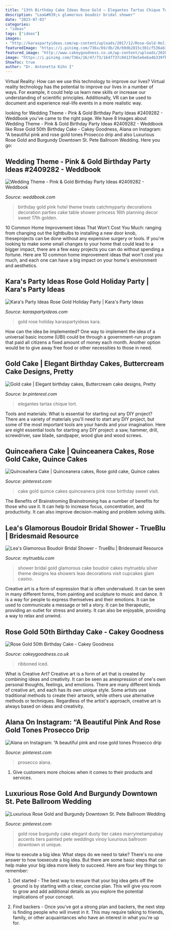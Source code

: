 ```yaml
---
title: "13th Birthday Cake Ideas Rose Gold ~ Elegantes Tartas Chique Tort"
description: "Lea&#039;s glamorous boudoir bridal shower"
date: "2023-07-03"
categories:
- "ideas"
tags: ["ideas"]
images:
- "http://karaspartyideas.com/wp-content/uploads/2017/12/Rose-Gold-Holiday-Party-via-Karas-Party-Ideas-KarasPartyIdeas.com13.jpeg"
featuredImage: "https://i.pinimg.com/736x/69/db/20/69db2015c301cf536ab3b93e800737f9.jpg"
featured_image: "http://www.cakeygoodness.co.uk/wp-content/uploads/2020/10/rose-gold-50th-drip-cake-10.jpg"
image: "https://i.pinimg.com/736x/16/47/73/1647737c0413f8e5e6e6a4b339fbbc8c.jpg"
ShowToc: true
author: "Dr. Antonetta Kihn I"
---
```



Virtual Reality: How can we use this technology to improve our lives?
Virtual reality technology has the potential to improve our lives in a number of ways. For example, it could help us learn new skills or increase our understanding of scientific principles. Additionally, VR can be used to document and experience real-life events in a more realistic way.

	

		
looking for Wedding Theme - Pink &amp; Gold Birthday Party Ideas #2409282 - Weddbook you've came to the right page. We have 8 Images about Wedding Theme - Pink &amp; Gold Birthday Party Ideas #2409282 - Weddbook like Rose Gold 50th Birthday Cake - Cakey Goodness, Alana on Instagram: “A beautiful pink and rose gold tones Prosecco drip and also Luxurious Rose Gold and Burgundy Downtown St. Pete Ballroom Wedding. Here you go:
		
    
## Wedding Theme - Pink &amp; Gold Birthday Party Ideas #2409282 - Weddbook

<img loading=lazy src="http://s3.weddbook.me/t1/2/4/0/2409282/pink-gold-birthday-party-ideas.jpg" onerror="this.onerror=null;this.src='https://tse4.mm.bing.net/th?id=OIP.bPPgPFwA7aWEKyOE3bIIlQHaJ3&amp;pid=15.1';" alt="Wedding Theme - Pink &amp; Gold Birthday Party Ideas #2409282 - Weddbook">

_Source: weddbook.com_

>birthday gold pink hotel theme treats catchmyparty decorations decoration parties cake table shower princess 16th planning decor sweet 17th golden. 

	

10 Common Home Improvement Ideas That Won’t Cost You Much: ranging from changing out the lightbulbs to installing a new door knob, theseprojects can be done without any expensive surgery or tools.
If you're looking to make some small changes to your home that could lead to a bigger impact, there are a few easy projects you can do without spending a fortune. Here are 10 common home improvement ideas that won't cost you much, and each one can have a big impact on your home's environment and aesthetics.

    
## Kara&#039;s Party Ideas Rose Gold Holiday Party | Kara&#039;s Party Ideas

<img loading=lazy src="http://karaspartyideas.com/wp-content/uploads/2017/12/Rose-Gold-Holiday-Party-via-Karas-Party-Ideas-KarasPartyIdeas.com13.jpeg" onerror="this.onerror=null;this.src='https://tse3.mm.bing.net/th?id=OIP.HZt-TBG6Mifogb92mALJcwHaLH&amp;pid=15.1';" alt="Kara&#039;s Party Ideas Rose Gold Holiday Party | Kara&#039;s Party Ideas">

_Source: karaspartyideas.com_

>gold rose holiday karaspartyideas kara. 

	

How can the idea be implemented?
One way to implement the idea of a universal basic income (UBI) could be through a government-run program that paid all citizens a fixed amount of money each month. Another option would be to give away free food or other necessities to those in need.

    
## Gold Cake | Elegant Birthday Cakes, Buttercream Cake Designs, Pretty

<img loading=lazy src="https://i.pinimg.com/736x/16/47/73/1647737c0413f8e5e6e6a4b339fbbc8c.jpg" onerror="this.onerror=null;this.src='https://tse4.mm.bing.net/th?id=OIP.wylVoI7ogaG3YB1XdwGTcgHaIu&amp;pid=15.1';" alt="Gold cake | Elegant birthday cakes, Buttercream cake designs, Pretty">

_Source: br.pinterest.com_

>elegantes tartas chique tort. 

	

Tools and materials: What is essential for starting out any DIY project?
There are a variety of materials you'll need to start any DIY project, but some of the most important tools are your hands and your imagination. Here are eight essential tools for starting any DIY project: a saw, hammer, drill, screwdriver, saw blade, sandpaper, wood glue and wood screws.

    
## Quinceañera Cake | Quinceanera Cakes, Rose Gold Cake, Quince Cakes

<img loading=lazy src="https://i.pinimg.com/736x/69/db/20/69db2015c301cf536ab3b93e800737f9.jpg" onerror="this.onerror=null;this.src='https://tse3.mm.bing.net/th?id=OIP.wZJ8hLn345uA13JFWLJ4ggHaPX&amp;pid=15.1';" alt="Quinceañera Cake | Quinceanera cakes, Rose gold cake, Quince cakes">

_Source: pinterest.com_

>cake gold quince cakes quinceanera pink rose birthday sweet visit. 

	

The Benefits of Brainstroming
Brainstroming has a number of benefits for those who use it. It can help to increase focus, concentration, and productivity. It can also improve decision-making and problem solving skills.

    
## Lea&#039;s Glamorous Boudoir Bridal Shower - TrueBlu | Bridesmaid Resource

<img loading=lazy src="http://mytrueblu.com/wp-content/uploads/2014/04/0976-279-2561457856-O.jpg" onerror="this.onerror=null;this.src='https://tse4.mm.bing.net/th?id=OIP.HnzPBlWzLlz5hqh3jzq6PwHaLI&amp;pid=15.1';" alt="Lea&#039;s Glamorous Boudoir Bridal Shower - TrueBlu | Bridesmaid Resource">

_Source: mytrueblu.com_

>shower bridal gold glamorous cake boudoir cakes mytrueblu silver theme designs lea showers leas decorations visit cupcakes glam casino. 

	

Creative art is a form of expression that is often undervalued. It can be seen in many different forms, from painting and sculpture to music and dance. It is a way for people to express themselves and their emotions. It can be used to communicate a message or tell a story. It can be therapeutic, providing an outlet for stress and anxiety. It can also be enjoyable, providing a way to relax and unwind.

    
## Rose Gold 50th Birthday Cake - Cakey Goodness

<img loading=lazy src="http://www.cakeygoodness.co.uk/wp-content/uploads/2020/10/rose-gold-50th-drip-cake-10.jpg" onerror="this.onerror=null;this.src='https://tse4.mm.bing.net/th?id=OIP.0zuRaXlJcjQ8IRF7vuW5kQHaK2&amp;pid=15.1';" alt="Rose Gold 50th Birthday Cake - Cakey Goodness">

_Source: cakeygoodness.co.uk_

>ribboned iced. 

	

What is Creative Art?
Creative art is a form of art that is created by combining ideas and creativity. It can be seen as anexpression of one's own personal thoughts, feelings, and emotions. There are many different kinds of creative art, and each has its own unique style. Some artists use traditional methods to create their artwork, while others use alternative methods or techniques. Regardless of the artist's approach, creative art is always based on ideas and creativity.

    
## Alana On Instagram: “A Beautiful Pink And Rose Gold Tones Prosecco Drip

<img loading=lazy src="https://i.pinimg.com/736x/f7/81/38/f781383fef2d96ccdfb7e658028c980a.jpg" onerror="this.onerror=null;this.src='https://tse3.mm.bing.net/th?id=OIP.YJDlZ1t6uvLX_4WVHjhozAHaI0&amp;pid=15.1';" alt="Alana on Instagram: “A beautiful pink and rose gold tones Prosecco drip">

_Source: pinterest.com_

>prosecco alana. 

	

1. Give customers more choices when it comes to their products and services.

    
## Luxurious Rose Gold And Burgundy Downtown St. Pete Ballroom Wedding

<img loading=lazy src="https://i.pinimg.com/736x/57/f4/d8/57f4d8744b98928a326ad3223cc5f43a.jpg" onerror="this.onerror=null;this.src='https://tse2.mm.bing.net/th?id=OIP.PZh4iTvUmS0z7h8zdwg9hAHaLH&amp;pid=15.1';" alt="Luxurious Rose Gold and Burgundy Downtown St. Pete Ballroom Wedding">

_Source: pinterest.com_

>gold rose burgundy cake elegant dusty tier cakes marrymetampabay accents tiers painted pete weddings vinoy luxurious ballroom downtown st unique. 

	

How to execute a big idea: What steps do we need to take?
There's no one answer to how toexecute a big idea. But there are some basic steps that can help make your big idea more likely to succeed. Here are four key things to remember: 
1. Get started - The best way to ensure that your big idea gets off the ground is by starting with a clear, concise plan. This will give you room to grow and add additional details as you explore the potential implications of your concept. 

2. Find backers - Once you've got a strong plan and backers, the next step is finding people who will invest in it. This may require talking to friends, family, or other acquaintances who have an interest in what you're up for.

